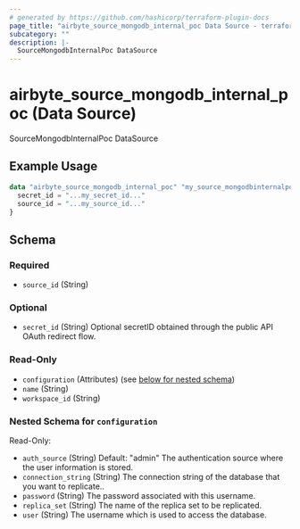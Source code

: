 ```yaml
---
# generated by https://github.com/hashicorp/terraform-plugin-docs
page_title: "airbyte_source_mongodb_internal_poc Data Source - terraform-provider-airbyte"
subcategory: ""
description: |-
  SourceMongodbInternalPoc DataSource
---
```


# airbyte_source_mongodb_internal_poc (Data Source)

SourceMongodbInternalPoc DataSource

## Example Usage

```terraform
data "airbyte_source_mongodb_internal_poc" "my_source_mongodbinternalpoc" {
  secret_id = "...my_secret_id..."
  source_id = "...my_source_id..."
}
```

<!-- schema generated by tfplugindocs -->
## Schema

### Required

- `source_id` (String)

### Optional

- `secret_id` (String) Optional secretID obtained through the public API OAuth redirect flow.

### Read-Only

- `configuration` (Attributes) (see [below for nested schema](#nestedatt--configuration))
- `name` (String)
- `workspace_id` (String)

<a id="nestedatt--configuration"></a>
### Nested Schema for `configuration`

Read-Only:

- `auth_source` (String) Default: "admin"
The authentication source where the user information is stored.
- `connection_string` (String) The connection string of the database that you want to replicate..
- `password` (String) The password associated with this username.
- `replica_set` (String) The name of the replica set to be replicated.
- `user` (String) The username which is used to access the database.



